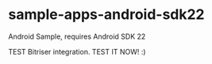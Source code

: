 # sample-apps-android-sdk22
Android Sample, requires Android SDK 22


TEST Bitriser integration. TEST IT NOW! :)
